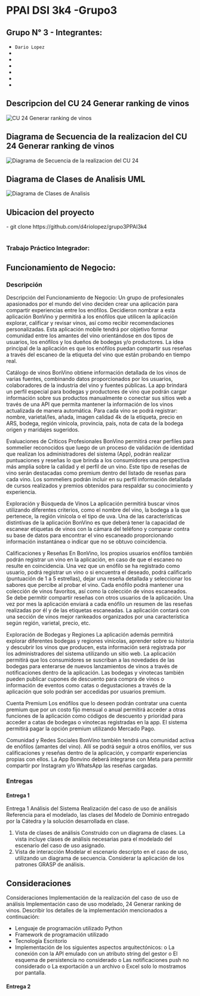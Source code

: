# PPAI DSI 3k4 -Grupo3

<h2> Grupo N° 3 - Integrantes: </h2>

- `Dario Lopez`
- ` `
- ` `
- ` `
- ` `
- ` `
- ` `

<h2>Descripcion del CU 24 Generar ranking de vinos</h2>
<img alt="CU 24 Generar ranking de vinos" src="https://github.com/d4riolopez/grupo3PPAI3k4/blob/dario/CU24%20Generar%20ranking%20de%20vinos.png?raw=true" title="CU 24 Generar ranking de vinos"/>

<h2>Diagrama de Secuencia de la realizacion del CU 24 Generar ranking de vinos</h2>
<img alt="Diagrama de Secuencia de la realizacion del CU 24" src="https://github.com/d4riolopez/grupo3PPAI3k4/blob/dario/Diagrama%20de%20Secuencia.png?raw=true" title="Diagrama de Secuencia de la realizacion del CU 24"/>

<h2>Diagrama de Clases de Analisis UML</h2>
<img alt="Diagrama de Clases de Analisis" src="https://github.com/d4riolopez/grupo3PPAI3k4/blob/dario/Diagrama%20de%20Clases.png?raw=true" title="Diagrama de Clases de Analisis"/>


<h2>Ubicacion del proyecto</h2>
- git clone https://github.com/d4riolopez/grupo3PPAI3k4


# <H3>Trabajo Práctico Integrador: </H3>

## Funcionamiento de Negocio:

### Descripción

Descripción del Funcionamiento de Negocio:
Un grupo de profesionales apasionados por el mundo del vino deciden crear una aplicación para compartir experiencias entre los enófilos. Decidieron nombrar a esta aplicación BonVino y permitirá a los enófilos que utilicen la aplicación explorar, calificar y revisar vinos, así como recibir recomendaciones personalizadas.
Esta aplicación mobile tendrá por objetivo formar comunidad entre los amantes del vino orientándose en dos tipos de usuarios, los enófilos y los dueños de bodegas y/o productores. La idea principal de la aplicación es que los enófilos puedan compartir sus reseñas a través del escaneo de la etiqueta del vino que están probando en tiempo real.

Catálogo de vinos
BonVino obtiene información detallada de los vinos de varias fuentes, combinando datos proporcionados por los usuarios, colaboradores de la industria del vino y fuentes públicas.
La app brindará un perfil especial para bodegas y productores de vino que podrán cargar información sobre sus productos manualmente o conectar sus sitios web a través de una API que permita mantener la información de los vinos actualizada de manera automática. Para cada vino se podrá registrar: nombre, varietal/les, añada, imagen calidad 4k de la etiqueta, precio en ARS, bodega, región vinícola, provincia, país, nota de cata de la bodega origen y maridajes sugeridos.

Evaluaciones de Críticos Profesionales
BonVino permitirá crear perfiles para sommelier reconocidos que luego de un proceso de validación de identidad que realizan los administradores del sistema (App), podrán realizar puntuaciones y reseñas lo que brinda a los consumidores una perspectiva más amplia sobre la calidad y el perfil de un vino. Este tipo de reseñas de vino serán destacadas como premium dentro del listado de reseñas para cada vino. Los sommeliers podrán incluir en su perfil información detallada de cursos realizados y premios obtenidos para respaldar su conocimiento y experiencia.

Exploración y Búsqueda de Vinos
La aplicación permitirá buscar vinos utilizando diferentes criterios, como el nombre del vino, la bodega a la que pertenece, la región vinícola o el tipo de uva. Una de las características distintivas de la aplicación BonVino es que deberá tener la capacidad de escanear etiquetas de vinos con la cámara del teléfono y comparar contra su base de datos para encontrar el vino escaneado proporcionando información instantánea o indicar que no se obtuvo coincidencia.

Calificaciones y Reseñas
En BonVino, los propios usuarios enófilos también podrán registrar un vino en la aplicación, en caso de que el escaneo no resulte en coincidencia. Una vez que un enófilo se ha registrado como usuario, podrá registrar un vino o si encuentra el deseado, podrá calificarlo (puntuación de 1 a 5 estrellas), dejar una reseña detallada
y seleccionar los sabores que percibe al probar el vino. Cada enófilo podrá mantener una colección de vinos favoritos, así como la colección de vinos escaneados. Se debe permitir compartir reseñas con otros usuarios de la aplicación.
Una vez por mes la aplicación enviará a cada enófilo un resumen de las reseñas realizadas por él y de las etiquetas escaneadas. La aplicación contará con una sección de vinos mejor rankeados organizados por una característica según región, varietal, precio, etc.

Exploración de Bodegas y Regiones
La aplicación además permitirá explorar diferentes bodegas y regiones vinícolas, aprender sobre su historia y descubrir los vinos que producen, esta información será registrada por los administradores del sistema utilizando un sitio web.
La aplicación permitirá que los consumidores se suscriban a las novedades de las bodegas para enterarse de nuevos lanzamientos de vinos a través de notificaciones dentro de la aplicación.
Las bodegas y vinotecas también pueden publicar cupones de descuento para compra de vinos o información de eventos como catas o degustaciones a través de la aplicación que solo podrán ser accedidas por usuarios premium.

Cuenta Premium
Los enófilos que lo deseen podrán contratar una cuenta premium que por un costo fijo mensual o anual permitirá acceder a otras funciones de la aplicación como códigos de descuento y prioridad para acceder a catas de bodegas o vinotecas registradas en la app. El sistema permitirá pagar la opción premium utilizando Mercado Pago.

Comunidad y Redes Sociales
BonVino también tendrá una comunidad activa de enófilos (amantes del vino). Allí se podrá seguir a otros enófilos, ver sus calificaciones y reseñas dentro de la aplicación, y compartir experiencias propias con ellos.
La App Bonvino deberá integrarse con Meta para permitir compartir por Instagram y/o WhatsApp las reseñas cargadas.

### Entregas

#### Entrega 1
Entrega 1
Análisis del Sistema
Realización del caso de uso de análisis
Referencia para el modelado, las clases del Modelo de Dominio entregado por la Cátedra y la solución desarrollada en clase.

1. Vista de clases de análisis
Construido con un diagrama de clases.
La vista incluye clases de análisis necesarias para el modelado del escenario del caso de uso asignado.
2. Vista de interacción
Modelar el escenario descripto en el caso de uso, utilizando un diagrama de secuencia. Considerar la aplicación de los patrones GRASP de análisis.

## Consideraciones
Consideraciones
Implementación de la realización del caso de uso de análisis
Implementación caso de uso modelado, 24 Generar ranking de vinos.
Describir los detalles de la implementación mencionados a continuación:
- Lenguaje de programación utilizado Python
- Framework de programación utilizado
- Tecnología Escritorio
- Implementación de los siguientes aspectos arquitectónicos:
o La conexión con la API emulado con un atributo string del gestor
o El esquema de persistencia no considerado
o Las notificaciones push no considerado
o La exportación a un archivo o Excel solo lo mostramos por pantalla. 
   
#### Entrega 2

   
   
